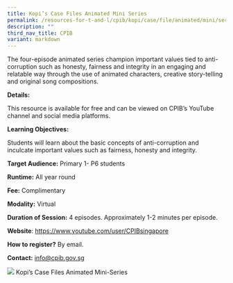 ```yaml
---
title: Kopi’s Case Files Animated Mini Series
permalink: /resources-for-t-and-l/cpib/kopi/case/file/animated/mini/series/
description: ""
third_nav_title: CPIB
variant: markdown
---
```

The four-episode animated series champion important values tied to anti-corruption such as honesty, fairness and integrity in an engaging and relatable way through the use of animated characters, creative story-telling and original song compositions.

**Details:** 

This resource is available for free and can be viewed on CPIB’s YouTube channel and social media platforms.

**Learning Objectives:**

Students will learn about the basic concepts of anti-corruption and inculcate important values such as fairness, honesty and integrity.

**Target Audience:** Primary 1- P6 students

**Runtime:** All year round

**Fee:** Complimentary

**Modality:** Virtual

**Duration of Session:** 4 episodes. Approximately 1-2 minutes per episode.

**Website**: https://www.youtube.com/user/CPIBsingapore

**How to register?** By email.

**Contact:** info@cpib.gov.sg

![](/images/kopi’s%20case%20files%20animated%20mini-series_latest.png)
Kopi’s Case Files Animated Mini-Series